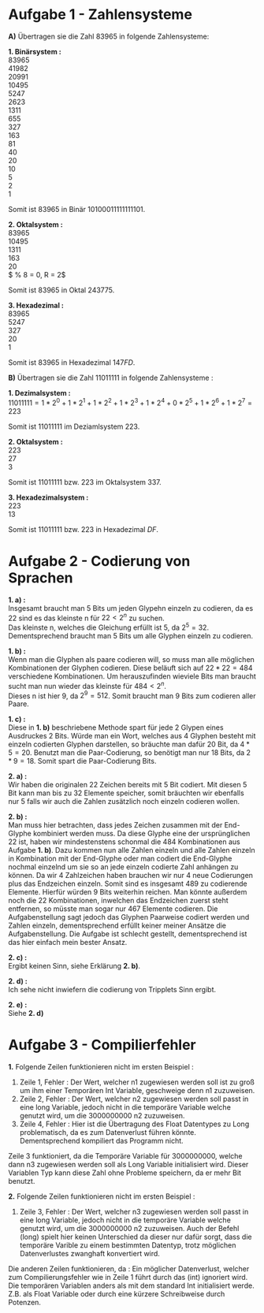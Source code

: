 # Aufgabe 1 - Zahlensysteme

**A)** Übertragen sie die Zahl $83965$ in folgende Zahlensysteme:

**1. Binärsystem :**  
$83965 % 2 = 41982, R = 1$  
$41982 % 2 = 20991, R = 0$  
$20991 % 2 = 10495, R = 1$  
$10495 % 2 = 5247, R = 1$  
$5247 % 2 = 2623, R = 1$  
$2623 % 2 = 1311, R = 1$  
$1311 % 2 = 655, R = 1$  
$655 % 2 = 327, R = 1$  
$327 % 2 = 163, R = 1$  
$163 % 2 = 81, R = 1$  
$81 % 2 = 40, R = 1$  
$40 % 2 = 20, R = 0$  
$20 % 2 = 10, R = 0$  
$10 % 2 = 5, R = 0$  
$5 % 2 = 2, R = 1$  
$2 % 2 = 1, R = 0$  
$1 % 2 = 0, R = 1$

Somit ist $83965$ in Binär $10100011111111101$.

**2. Oktalsystem :**  
$83965 % 8 = 10495 , R = 5$  
$10495 % 8 = 1311, R = 7$  
$1311 % 8 = 163, R = 7$  
$163 % 8 = 20, R = 3$  
$20 % 8 = 2, R = 4$  
$ % 8 = 0, R = 2$

Somit ist $83965$ in Oktal $243775$.

**3. Hexadezimal :**  
$83965 % 16 = 5247 , R = 13 = D$  
$5247 % 16 = 327, R = 15 = F$  
$327 % 16 = 20, R = 7$  
$20 % 16 = 1, R = 4$  
$1 % 16 = 0, R = 1$

Somit ist $83965$ in Hexadezimal $147FD$.

**B)** Übertragen sie die Zahl $11011111$ in folgende Zahlensysteme :

**1. Dezimalsystem :**  
$11011111 = 1 * 2^0 + 1 * 2^1 + 1 * 2^2 + 1 * 2^3 + 1 * 2^4 + 0 * 2^5 + 1 * 2^6 + 1 * 2^7 = 223$

Somit ist $11011111$ im Deziamlsystem $223$.

**2. Oktalsystem :**  
$223 % 8 = 27, R = 7$  
$27 % 8 = 3, R = 3$  
$3 % 8 = 0, R = 3$

Somit ist $11011111$ bzw. $223$ im Oktalsystem $337$.

**3. Hexadezimalsystem :**  
$223 % 16 = 13, R = 15 = F$  
$13 % 16 = 0, R = 13 = D$

Somit ist $11011111$ bzw. $223$ in Hexadezimal $DF$.

# Aufgabe 2 - Codierung von Sprachen

**1. a) :**  
Insgesamt braucht man 5 Bits um jeden Glypehn einzeln zu codieren, da es 22 sind es das kleinste n für $22 < 2^n$ zu suchen.  
Das kleinste n, welches die Gleichung erfüllt ist $5$, da $2^5= 32$. Dementsprechend braucht man $5$ Bits um alle Glyphen einzeln zu codieren.

**1. b) :**  
Wenn man die Glyphen als paare codieren will, so muss man alle möglichen Kombinationen der Glyphen codieren. Diese beläuft sich auf $22*22 = 484$ verschiedene Kombinationen.
Um herauszufinden wieviele Bits man braucht sucht man nun wieder das kleinste für $484 < 2^n$.  
Dieses n ist hier $9$, da $2^9 = 512$. Somit braucht man 9 Bits zum codieren aller Paare.

**1. c) :**  
Diese in **1. b)** beschriebene Methode spart für jede 2 Glypen eines Ausdruckes 2 Bits. Würde man ein Wort, welches aus 4 Glyphen besteht mit einzeln codierten Glyphen darstellen, so bräuchte man dafür $20$ Bit, da $4*5 = 20$. Benutzt man die Paar-Codierung, so benötigt man nur 18 Bits, da $2*9 = 18$. Somit spart die Paar-Codierung Bits.

**2. a) :**  
Wir haben die originalen 22 Zeichen bereits mit 5 Bit codiert. Mit diesen 5 Bit kann man bis zu 32 Elemente speicher, somit bräuchten wir ebenfalls nur 5 falls wir auch die Zahlen zusätzlich noch einzeln codieren wollen.

**2. b) :**  
Man muss hier betrachten, dass jedes Zeichen zusammen mit der End-Glyphe kombiniert werden muss. Da diese Glyphe eine der ursprünglichen 22 ist, haben wir mindestenstens schonmal die $484$ Kombinationen aus Aufgabe **1. b)**. Dazu kommen nun alle Zahlen einzeln und alle Zahlen einzeln in Kombination mit der End-Glyphe oder man codiert die End-Glyphe nochmal einzelnd um sie so an jede einzeln codierte Zahl anhängen zu können. Da wir 4 Zahlzeichen haben brauchen wir nur 4 neue Codierungen plus das Endzeichen einzeln. Somit sind es insgesamt $489$ zu codierende Elemente. Hierfür würden 9 Bits weiterhin reichen. Man könnte außerdem noch die 22 Kombinationen, inwelchen das Endzeichen zuerst steht entfernen, so müsste man sogar nur $467$ Elemente codieren. Die Aufgabenstellung sagt jedoch das Glyphen Paarweise codiert werden und Zahlen einzeln, dementsprechend erfüllt keiner meiner Ansätze die Aufgabenstellung. Die Aufgabe ist schlecht gestellt, dementsprechend ist das hier einfach mein bester Ansatz.

**2. c) :**  
Ergibt keinen Sinn, siehe Erklärung **2. b)**.

**2. d) :**  
Ich sehe nicht inwiefern die codierung von Tripplets Sinn ergibt.

**2. e) :**  
Siehe **2. d)**

# Aufgabe 3 - Compilierfehler

**1.** Folgende Zeilen funktionieren nicht im ersten Beispiel :

1. Zeile 1, Fehler : Der Wert, welcher n1 zugewiesen werden soll ist zu groß um ihm einer Temporären Int Variable, geschweige denn n1 zuzuweisen.
2. Zeile 2, Fehler : Der Wert, welcher n2 zugewiesen werden soll passt in eine long Variable, jedoch nicht in die temporäre Variable welche genutzt wird,
   um die $3000000000$ n2 zuzuweisen.
3. Zeile 4, Fehler : Hier ist die Übertragung des Float Datentypes zu Long problematisch, da es zum Datenverlust führen könnte. Dementsprechend kompiliert das Programm nicht.

Zeile 3 funktioniert, da die Temporäre Variable für $3000000000$, welche dann n3 zugewiesen werden soll als Long Variable initialisiert wird.
Dieser Variablen Typ kann diese Zahl ohne Probleme speichern, da er mehr Bit benutzt.

**2.** Folgende Zeilen funktionieren nicht im ersten Beispiel :

1. Zeile 3, Fehler : Der Wert, welcher n3 zugewiesen werden soll passt in eine long Variable, jedoch nicht in die temporäre Variable welche genutzt wird,
   um die $3000000000$ n2 zuzuweisen. Auch der Befehl (long) spielt hier keinen Unterschied da dieser nur dafür sorgt, dass die temporäre Varible zu einem bestimmten Datentyp, trotz möglichen Datenverlustes zwanghaft konvertiert wird.

Die anderen Zeilen funktionieren, da : Ein möglicher Datenverlust, welcher zum Compilierungsfehler wie in Zeile 1 führt durch das (int) ignoriert wird.
Die temporären Variablen anders als mit dem standard Int initialisiert werde. Z.B. als Float Variable oder durch eine kürzere Schreibweise durch Potenzen.
